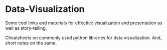 # Data-Visualization
Some cool links and materials for effective visualization and presentation as well as story-telling.

Cheatsheets on commonly used python libraries for data visualization.
And, short notes on the same.


